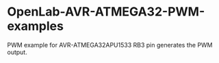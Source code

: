 # OpenLab-AVR-ATMEGA32-PWM-examples
PWM example for AVR-ATMEGA32APU1533
RB3 pin generates the PWM output.
